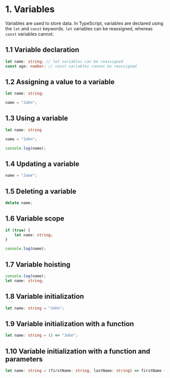 # 1. Variables

Variables are used to store data. In TypeScript, variables are declared using the `let` and `const` keywords. `let` variables can be reassigned, whereas `const` variables cannot.

## 1.1 Variable declaration

```typescript
let name: string; // let variables can be reassigned
const age: number; // const variables cannot be reassigned
```

## 1.2 Assigning a value to a variable

```typescript
let name: string;

name = "John";
```

## 1.3 Using a variable

```typescript
let name: string

name = "John";

console.log(name);
```

## 1.4 Updating a variable

```typescript
name = "Jane";
```

## 1.5 Deleting a variable

```typescript
delete name;
```

## 1.6 Variable scope

```typescript
if (true) {
    let name: string;
}

console.log(name);
```

## 1.7 Variable hoisting

```typescript
console.log(name);
let name: string;
```

## 1.8 Variable initialization

```typescript
let name: string = "John";
```

## 1.9 Variable initialization with a function

```typescript
let name: string = () => "John";
```

## 1.10 Variable initialization with a function and parameters

```typescript
let name: string = (firstName: string, lastName: string) => firstName + " " + lastName;
```
